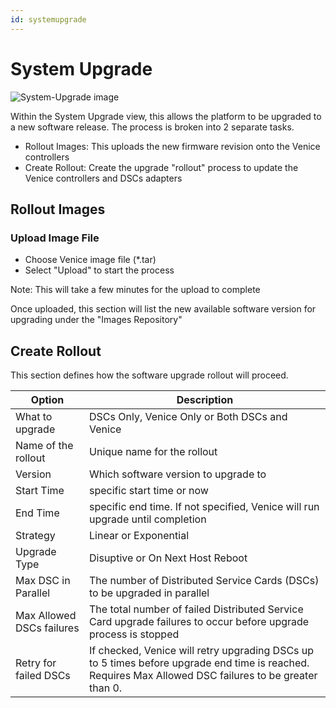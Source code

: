 ```yaml
---
id: systemupgrade
---
```


# System Upgrade

![System-Upgrade image](/images/system-upgrade.jpg)

Within the System Upgrade view, this allows the platform to be upgraded to a new software release.  The process is broken into 2 separate tasks.

- Rollout Images: This uploads the new firmware revision onto the Venice controllers
- Create Rollout: Create the upgrade "rollout" process to update the Venice controllers and DSCs adapters


## Rollout Images

### Upload Image File

- Choose Venice image file (*.tar) 
- Select "Upload" to start the process

Note: This will take a few minutes for the upload to complete

Once uploaded, this section will list the new available software version for upgrading under the "Images Repository"

## Create Rollout

This section defines how the software upgrade rollout will proceed. 

| Option | Description |
| ------ | ----------- |
| What to upgrade | DSCs Only, Venice Only or Both DSCs and Venice |
| Name of the rollout | Unique name for the rollout |
| Version | Which software version to upgrade to |
| Start Time | specific  start time or now|
| End Time | specific end time. If not specified, Venice will run upgrade until completion|
| Strategy | Linear or Exponential |
| Upgrade Type | Disuptive or On Next Host Reboot |
| Max DSC in Parallel | The number of Distributed Service Cards (DSCs) to be upgraded in parallel |
| Max Allowed DSCs failures | The total number of failed Distributed Service Card upgrade failures to occur before upgrade process is stopped |
| Retry for failed DSCs | If checked, Venice will retry upgrading DSCs up to 5 times before upgrade end time is reached. Requires Max Allowed DSC failures to be greater than 0. |

